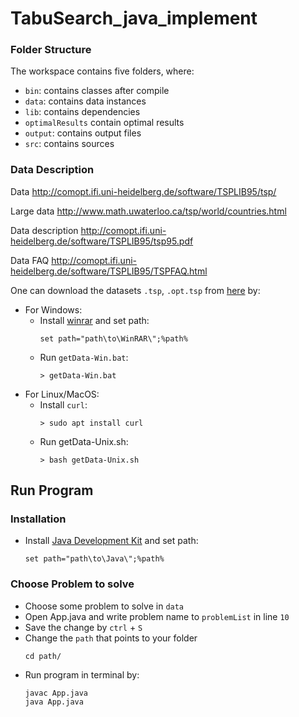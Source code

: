 # TabuSearch_java_implement
### Folder Structure

The workspace contains five folders, where:

- `bin`: contains classes after compile
- `data`: contains data instances
- `lib`: contains dependencies
- `optimalResults` contain optimal results
- `output`: contains output files
- `src`: contains sources

### Data Description

Data
http://comopt.ifi.uni-heidelberg.de/software/TSPLIB95/tsp/

Large data
http://www.math.uwaterloo.ca/tsp/world/countries.html

Data description
http://comopt.ifi.uni-heidelberg.de/software/TSPLIB95/tsp95.pdf

Data FAQ
http://comopt.ifi.uni-heidelberg.de/software/TSPLIB95/TSPFAQ.html

One can download the datasets `.tsp`, `.opt.tsp` from [here](http://comopt.ifi.uni-heidelberg.de/software/TSPLIB95/tsp/ALL_tsp.tar.gz) by:
- For Windows:
    - Install [winrar](https://www.win-rar.com/start.html?&L=10) and set path:
        ```
        set path="path\to\WinRAR\";%path%
        ```
    - Run `getData-Win.bat`:
        ```console
        > getData-Win.bat
        ```
- For Linux/MacOS:
    - Install `curl`:
        ```
        > sudo apt install curl
        ```
    - Run getData-Unix.sh:
        ```
        > bash getData-Unix.sh
        ```

## Run Program

### Installation
- Install [Java Development Kit](https://www.oracle.com/java/technologies/downloads/) and set path:
    ```
    set path="path\to\Java\";%path%
    ```

### Choose Problem to solve

- Choose some problem to solve in `data`
- Open App.java and write problem name to `problemList` in line `10`
- Save the change by `ctrl` + `S`
- Change the `path` that points to your folder
    ```
    cd path/
    ```
- Run program in terminal by:
    ```
    javac App.java
    java App.java
    ```